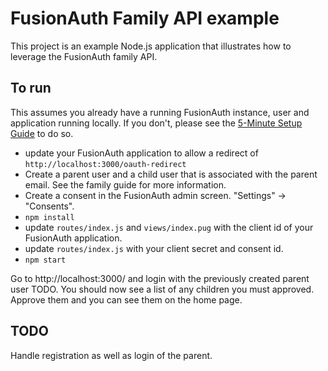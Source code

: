 # FusionAuth Family API example

This project is an example Node.js application that illustrates how to leverage the FusionAuth family API.

## To run

This assumes you already have a running FusionAuth instance, user and application running locally. If you don't, please see the [5-Minute Setup Guide](https://fusionauth.io/docs/v1/tech/5-minute-setup-guide) to do so.

* update your FusionAuth application to allow a redirect of `http://localhost:3000/oauth-redirect`
* Create a parent user and a child user that is associated with the parent email. See the family guide for more information.
* Create a consent in the FusionAuth admin screen. "Settings" -> "Consents". 
* `npm install`
* update `routes/index.js` and `views/index.pug` with the client id of your FusionAuth application.
* update `routes/index.js` with your client secret and consent id.
* `npm start`

Go to http://localhost:3000/ and login with the previously created parent user TODO. You should now see a list of any children you must approved. Approve them and you can see them on the home page.

## TODO

Handle registration as well as login of the parent.
